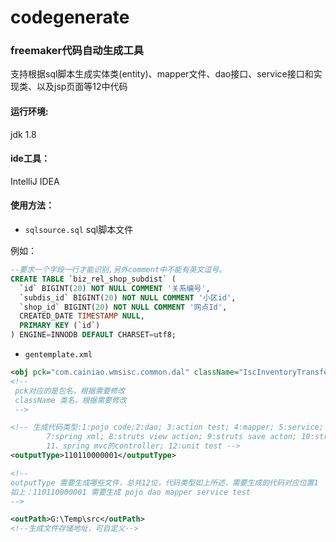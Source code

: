 # codegenerate
### freemaker代码自动生成工具

支持根据sql脚本生成实体类(entity)、mapper文件、dao接口、service接口和实现类、以及jsp页面等12中代码

#### 运行环境:

jdk 1.8

#### ide工具：

IntelliJ IDEA

#### 使用方法：

* `sqlsource.sql` sql脚本文件

例如：

```sql
--要求一个字段一行才能识别,另外comment中不能有英文逗号。
CREATE TABLE `biz_rel_shop_subdist` (
  `id` BIGINT(20) NOT NULL COMMENT '关系编号',
  `subdis_id` BIGINT(20) NOT NULL COMMENT '小区id',
  `shop_id` BIGINT(20) NOT NULL COMMENT '网点Id',
  CREATED_DATE TIMESTAMP NULL,
  PRIMARY KEY (`id`)
) ENGINE=INNODB DEFAULT CHARSET=utf8;
```



* `gentemplate.xml`

```XML
<obj pck="com.cainiao.wmsisc.common.dal" className="IscInventoryTransferOrderDetail"><!-- 正确填写包名和类名 -->
<!--
 pck对应的是包名，根据需要修改
 className 类名，根据需要修改
 -->
```

```XML
<!-- 生成代码类型:1:pojo code;2:dao; 3:action test; 4:mapper; 5:service; 6:service.impl; 
		7:spring xml; 8:struts view action; 9:struts save acton; 10:struts xml; 
		11、spring mvc的controller; 12:unit test -->
<outputType>110110000001</outputType>

<!-- 
outputType 需要生成哪些文件，总共12位，代码类型如上所述，需要生成的代码对应位置1
如上：110110000001 需要生成 pojo dao mapper service test
-->
```

```XML
<outPath>G:\Temp\src</outPath>
<!--生成文件存储地址，可自定义-->
```



